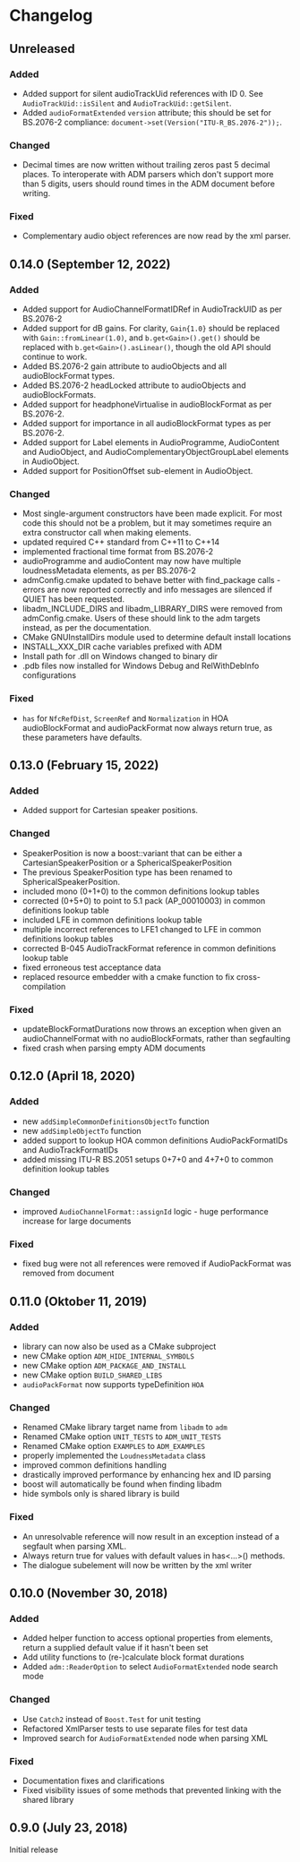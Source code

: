 # Changelog

## Unreleased

### Added
- Added support for silent audioTrackUid references with ID 0. See `AudioTrackUid::isSilent` and `AudioTrackUid::getSilent`.
- Added `audioFormatExtended` `version` attribute; this should be set for BS.2076-2 compliance: `document->set(Version("ITU-R_BS.2076-2"));`.

### Changed
- Decimal times are now written without trailing zeros past 5 decimal places. To interoperate with ADM parsers which don't support more than 5 digits, users should round times in the ADM document before writing.

### Fixed
- Complementary audio object references are now read by the xml parser.

## 0.14.0 (September 12, 2022)

### Added
- Added support for AudioChannelFormatIDRef in AudioTrackUID as per BS.2076-2
- Added support for dB gains. For clarity, `Gain{1.0}` should be replaced with `Gain::fromLinear(1.0)`, and `b.get<Gain>().get()` should be replaced with `b.get<Gain>().asLinear()`, though the old API should continue to work.
- Added BS.2076-2 gain attribute to audioObjects and all audioBlockFormat types.
- Added BS.2076-2 headLocked attribute to audioObjects and audioBlockFormats.
- Added support for headphoneVirtualise in audioBlockFormat as per BS.2076-2.
- Added support for importance in all audioBlockFormat types as per BS.2076-2.
- Added support for Label elements in AudioProgramme, AudioContent and AudioObject, and AudioComplementaryObjectGroupLabel elements in AudioObject.
- Added support for PositionOffset sub-element in AudioObject.

### Changed
- Most single-argument constructors have been made explicit. For most code this should not be a problem, but it may sometimes require an extra constructor call when making elements.
- updated required C++ standard from C++11 to C++14
- implemented fractional time format from BS.2076-2
- audioProgramme and audioContent may now have multiple loudnessMetadata elements, as per BS.2076-2
- admConfig.cmake updated to behave better with find_package calls - errors are now reported correctly and info messages are silenced if QUIET has been requested.
- libadm_INCLUDE_DIRS and libadm_LIBRARY_DIRS were removed from admConfig.cmake. Users of these should link to the adm targets instead, as per the documentation.
- CMake GNUInstallDirs module used to determine default install locations
- INSTALL_XXX_DIR cache variables prefixed with ADM
- Install path for .dll on Windows changed to binary dir 
- .pdb files now installed for Windows Debug and RelWithDebInfo configurations

### Fixed
- `has` for `NfcRefDist`, `ScreenRef` and `Normalization` in HOA audioBlockFormat and audioPackFormat now always return true, as these parameters have defaults.

## 0.13.0 (February 15, 2022)

### Added
- Added support for Cartesian speaker positions.

### Changed
- SpeakerPosition is now a boost::variant that can be either a CartesianSpeakerPosition or a SphericalSpeakerPosition
- The previous SpeakerPosition type has been renamed to SphericalSpeakerPosition.
- included mono (0+1+0) to the common definitions lookup tables
- corrected (0+5+0) to point to 5.1 pack (AP_00010003) in common definitions lookup table
- included LFE in common definitions lookup table
- multiple incorrect references to LFE1 changed to LFE in common definitions lookup tables
- corrected B-045 AudioTrackFormat reference in common definitions lookup table
- fixed erroneous test acceptance data
- replaced resource embedder with a cmake function to fix cross-compilation

### Fixed
- updateBlockFormatDurations now throws an exception when given an audioChannelFormat with no audioBlockFormats, rather than segfaulting
- fixed crash when parsing empty ADM documents

## 0.12.0 (April 18, 2020)

### Added
- new `addSimpleCommonDefinitionsObjectTo` function
- new `addSimpleObjectTo` function
- added support to lookup HOA common definitions AudioPackFormatIDs and AudioTrackFormatIDs
- added missing ITU-R BS.2051 setups 0+7+0 and 4+7+0 to common definition lookup tables

### Changed
- improved `AudioChannelFormat::assignId` logic - huge performance increase for large documents

### Fixed
- fixed bug were not all references were removed if AudioPackFormat was removed from document

## 0.11.0 (Oktober 11, 2019)

### Added
- library can now also be used as a CMake subproject
- new CMake option `ADM_HIDE_INTERNAL_SYMBOLS`
- new CMake option `ADM_PACKAGE_AND_INSTALL`
- new CMake option `BUILD_SHARED_LIBS`
- `audioPackFormat` now supports typeDefinition `HOA`

### Changed
- Renamed CMake library target name from `libadm` to `adm`
- Renamed CMake option `UNIT_TESTS` to `ADM_UNIT_TESTS`
- Renamed CMake option `EXAMPLES` to `ADM_EXAMPLES`
- properly implemented the `LoudnessMetadata` class
- improved common definitions handling
- drastically improved performance by enhancing hex and ID parsing
- boost will automatically be found when finding libadm
- hide symbols only is shared library is build

### Fixed
- An unresolvable reference will now result in an exception instead of a segfault when parsing XML.
- Always return true for values with default values in has<...>() methods.
- The dialogue subelement will now be written by the xml writer

## 0.10.0 (November 30, 2018)

### Added
- Added helper function to access optional properties from elements, return a supplied default value if it hasn't been set
- Add utility functions to (re-)calculate block format durations
- Added `adm::ReaderOption` to select `AudioFormatExtended` node search mode

### Changed
- Use `Catch2` instead of `Boost.Test` for unit testing
- Refactored XmlParser tests to use separate files for test data
- Improved search for `AudioFormatExtended` node when parsing XML

### Fixed
- Documentation fixes and clarifications
- Fixed visibility issues of some methods that prevented linking with the shared library


## 0.9.0 (July 23, 2018)

Initial release
